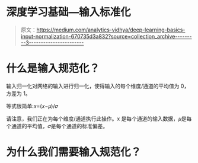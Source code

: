 # 深度学习基础—输入标准化

> 原文：<https://medium.com/analytics-vidhya/deep-learning-basics-input-normalization-670735d3a832?source=collection_archive---------3----------------------->

# 什么是输入规范化？

输入归一化对网络的输入进行归一化，使得输入的每个维度/通道的平均值为 0，方差为 1。

等式很简单:𝑥=(𝑥−𝜇)/𝜎

请注意，我们正在为每个维度/通道执行此操作。x 是每个通道的输入数据，𝜇是每个通道的平均值，𝜎是每个通道的标准偏差。

# 为什么我们需要输入规范化？